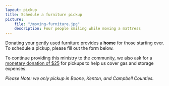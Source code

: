 ```yaml
---
layout: pickup
title: Schedule a furniture pickup
picture:
    file: "/moving-furniture.jpg"
    description: Four people smiling while moving a mattress
---
```

Donating your gently used furniture provides a __home__ for those starting over. To schedule
a pickup, please fill out the form below.

To continue providing this ministry to the community, we also ask for a [monetary
donation of $25](https://christschapel.churchcenter.com/giving/to/rooms-with-love) for pickups to help us cover gas and storage expenses.

_Please Note: we only pickup in Boone, Kenton, and Campbell Counties._
